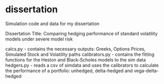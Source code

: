 # dissertation
Simulation code and data for my dissertation

Dissertation Title: Comparing hedging performance of standard volatility models under severe model risk

calcs.py - contains the necessary outputs: Greeks, Options Prices, Simulated Stock and Volatility paths
calibrators.py - contains the fitting functions for the Heston and Black-Scholes models to the sim data
hedgers.py - reads a csv of simdata and uses the calibrators to calculate the performance of a portfolio: unhedged, delta-hedged and vega-delta-hedged
